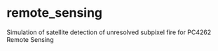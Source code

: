 # remote_sensing
Simulation of satellite detection of unresolved subpixel fire for PC4262 Remote Sensing

